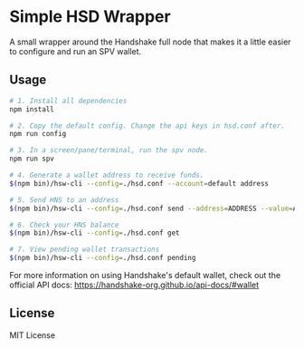 Simple HSD Wrapper
==

A small wrapper around the Handshake full node that makes it a little easier to configure and run an SPV wallet.

## Usage

```bash
# 1. Install all dependencies
npm install

# 2. Copy the default config. Change the api keys in hsd.conf after.
npm run config

# 3. In a screen/pane/terminal, run the spv node.
npm run spv

# 4. Generate a wallet address to receive funds.
$(npm bin)/hsw-cli --config=./hsd.conf --account=default address

# 5. Send HNS to an address
$(npm bin)/hsw-cli --config=./hsd.conf send --address=ADDRESS --value=AMOUNT

# 6. Check your HNS balance
$(npm bin)/hsw-cli --config=./hsd.conf get

# 7. View pending wallet transactions
$(npm bin)/hsw-cli --config=./hsd.conf pending
```

For more information on using Handshake's default wallet, check out the official API docs: https://handshake-org.github.io/api-docs/#wallet

## License

MIT License
